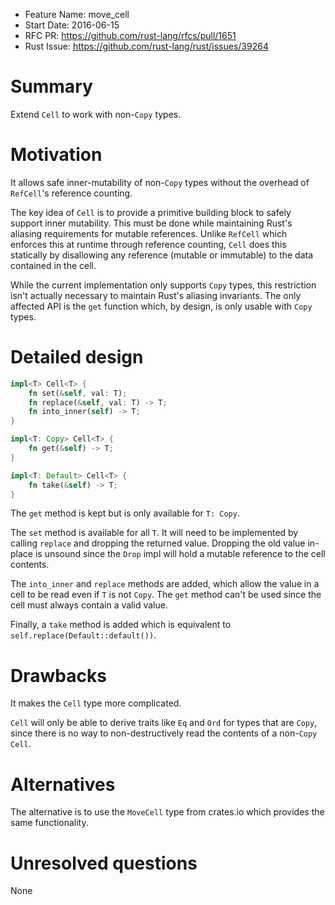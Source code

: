 - Feature Name: move_cell
- Start Date: 2016-06-15
- RFC PR: https://github.com/rust-lang/rfcs/pull/1651
- Rust Issue: https://github.com/rust-lang/rust/issues/39264

# Summary
[summary]: #summary

Extend `Cell` to work with non-`Copy` types.

# Motivation
[motivation]: #motivation

It allows safe inner-mutability of non-`Copy` types without the overhead of `RefCell`'s reference counting.

The key idea of `Cell` is to provide a primitive building block to safely support inner mutability. This must be done while maintaining Rust's aliasing requirements for mutable references. Unlike `RefCell` which enforces this at runtime through reference counting, `Cell` does this statically by disallowing any reference (mutable or immutable) to the data contained in the cell.

While the current implementation only supports `Copy` types, this restriction isn't actually necessary to maintain Rust's aliasing invariants. The only affected API is the `get` function which, by design, is only usable with `Copy` types.

# Detailed design
[design]: #detailed-design

```rust
impl<T> Cell<T> {
    fn set(&self, val: T);
    fn replace(&self, val: T) -> T;
    fn into_inner(self) -> T;
}

impl<T: Copy> Cell<T> {
    fn get(&self) -> T;
}

impl<T: Default> Cell<T> {
    fn take(&self) -> T;
}
```

The `get` method is kept but is only available for `T: Copy`.

The `set` method is available for all `T`. It will need to be implemented by calling `replace` and dropping the returned value. Dropping the old value in-place is unsound since the `Drop` impl will hold a mutable reference to the cell contents.

The `into_inner` and `replace` methods are added, which allow the value in a cell to be read even if `T` is not `Copy`. The `get` method can't be used since the cell must always contain a valid value.

Finally, a `take` method is added which is equivalent to `self.replace(Default::default())`.

# Drawbacks
[drawbacks]: #drawbacks

It makes the `Cell` type more complicated.

`Cell` will only be able to derive traits like `Eq` and `Ord` for types that are `Copy`, since there is no way to non-destructively read the contents of a non-`Copy` `Cell`.

# Alternatives
[alternatives]: #alternatives

The alternative is to use the `MoveCell` type from crates.io which provides the same functionality.

# Unresolved questions
[unresolved]: #unresolved-questions

None
